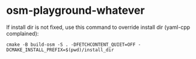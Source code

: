 # osm-playground-whatever

If install dir is not fixed, use this command to override install dir (yaml-cpp complained):
```
cmake -B build-osm -S . -DFETCHCONTENT_QUIET=OFF -DCMAKE_INSTALL_PREFIX=$(pwd)/install_dir
```
